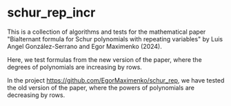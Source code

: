# schur_rep_incr
This is a collection of algorithms and tests for the mathematical paper
"Bialternant formula for Schur polynomials with repeating variables"
by Luis Angel González-Serrano and Egor Maximenko (2024).

Here, we test formulas from the new version of the paper,
where the degrees of polynomials are increasing by rows.

In the project https://github.com/EgorMaximenko/schur_rep,
we have tested the old version of the paper,
where the powers of polynomials are decreasing by rows.
